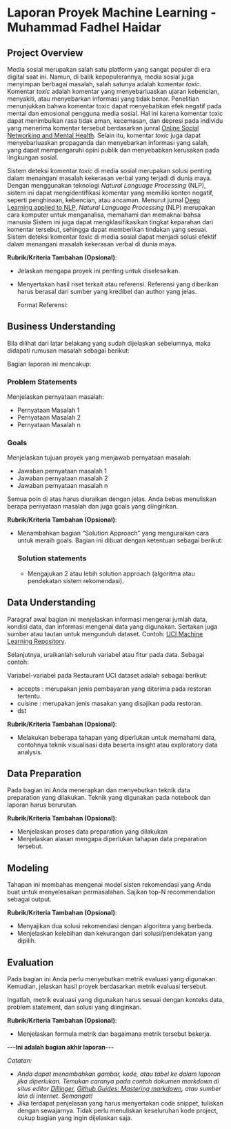 # Laporan Proyek Machine Learning - Muhammad Fadhel Haidar

## Project Overview

Media sosial merupakan salah satu platform yang sangat populer di era digital saat ini. Namun, di balik kepopulerannya, media sosial juga menyimpan berbagai masalah, salah satunya adalah komentar *toxic*. Komentar *toxic* adalah komentar yang menyebarluaskan ujaran kebencian, menyakiti, atau menyebarkan informasi yang tidak benar. Penelitian menunjukkan bahwa komentar toxic dapat menyebabkan efek negatif pada mental dan emosional pengguna media sosial. Hal ini karena komentar toxic dapat menimbulkan rasa tidak aman, kecemasan, dan depresi pada individu yang menerima komentar tersebut berdasarkan junral [Online Social Networking and Mental Health](https://www.ncbi.nlm.nih.gov/pmc/articles/PMC4183915/). Selain itu, komentar *toxic* juga dapat menyebarluaskan propaganda dan menyebarkan informasi yang salah, yang dapat mempengaruhi opini publik dan menyebabkan kerusakan pada lingkungan sosial.

Sistem deteksi komentar *toxic* di media sosial merupakan solusi penting dalam menangani masalah kekerasan verbal yang terjadi di dunia maya. Dengan menggunakan teknologi *Natural Language Processing* (NLP), sistem ini dapat mengidentifikasi komentar yang memiliki konten negatif, seperti penghinaan, kebencian, atau ancaman. Menurut jurnal [Deep Learning applied to NLP](https://arxiv.org/abs/1703.03091), *Natural Language Processing* (NLP) merupakan cara komputer untuk menganalisa, memahami dan memaknai bahsa manusia  Sistem ini juga dapat mengklasifikasikan tingkat keparahan dari komentar tersebut, sehingga dapat memberikan tindakan yang sesuai. Sistem deteksi komentar *toxic* di media sosial dapat menjadi solusi efektif dalam menangani masalah kekerasan verbal di dunia maya. 



**Rubrik/Kriteria Tambahan (Opsional)**:
- Jelaskan mengapa proyek ini penting untuk diselesaikan.
- Menyertakan hasil riset terkait atau referensi. Referensi yang diberikan harus berasal dari sumber yang kredibel dan author yang jelas.
  
  Format Referensi: 

## Business Understanding

Bila dilihat dari latar belakang yang sudah dijelaskan sebelumnya, maka didapati rumusan masalah sebagai berikut:


Bagian laporan ini mencakup:

### Problem Statements

Menjelaskan pernyataan masalah:
- Pernyataan Masalah 1
- Pernyataan Masalah 2
- Pernyataan Masalah n

### Goals

Menjelaskan tujuan proyek yang menjawab pernyataan masalah:
- Jawaban pernyataan masalah 1
- Jawaban pernyataan masalah 2
- Jawaban pernyataan masalah n

Semua poin di atas harus diuraikan dengan jelas. Anda bebas menuliskan berapa pernyataan masalah dan juga goals yang diinginkan.

**Rubrik/Kriteria Tambahan (Opsional)**:
- Menambahkan bagian “Solution Approach” yang menguraikan cara untuk meraih goals. Bagian ini dibuat dengan ketentuan sebagai berikut: 

    ### Solution statements
    - Mengajukan 2 atau lebih solution approach (algoritma atau pendekatan sistem rekomendasi).

## Data Understanding
Paragraf awal bagian ini menjelaskan informasi mengenai jumlah data, kondisi data, dan informasi mengenai data yang digunakan. Sertakan juga sumber atau tautan untuk mengunduh dataset. Contoh: [UCI Machine Learning Repository](https://archive.ics.uci.edu/ml/datasets/Restaurant+%26+consumer+data).

Selanjutnya, uraikanlah seluruh variabel atau fitur pada data. Sebagai contoh:  

Variabel-variabel pada Restaurant UCI dataset adalah sebagai berikut:
- accepts : merupakan jenis pembayaran yang diterima pada restoran tertentu.
- cuisine : merupakan jenis masakan yang disajikan pada restoran.
- dst

**Rubrik/Kriteria Tambahan (Opsional)**:
- Melakukan beberapa tahapan yang diperlukan untuk memahami data, contohnya teknik visualisasi data beserta insight atau exploratory data analysis.

## Data Preparation
Pada bagian ini Anda menerapkan dan menyebutkan teknik data preparation yang dilakukan. Teknik yang digunakan pada notebook dan laporan harus berurutan.

**Rubrik/Kriteria Tambahan (Opsional)**: 
- Menjelaskan proses data preparation yang dilakukan
- Menjelaskan alasan mengapa diperlukan tahapan data preparation tersebut.

## Modeling
Tahapan ini membahas mengenai model sisten rekomendasi yang Anda buat untuk menyelesaikan permasalahan. Sajikan top-N recommendation sebagai output.

**Rubrik/Kriteria Tambahan (Opsional)**: 
- Menyajikan dua solusi rekomendasi dengan algoritma yang berbeda.
- Menjelaskan kelebihan dan kekurangan dari solusi/pendekatan yang dipilih.

## Evaluation
Pada bagian ini Anda perlu menyebutkan metrik evaluasi yang digunakan. Kemudian, jelaskan hasil proyek berdasarkan metrik evaluasi tersebut.

Ingatlah, metrik evaluasi yang digunakan harus sesuai dengan konteks data, problem statement, dan solusi yang diinginkan.

**Rubrik/Kriteria Tambahan (Opsional)**: 
- Menjelaskan formula metrik dan bagaimana metrik tersebut bekerja.

**---Ini adalah bagian akhir laporan---**

_Catatan:_
- _Anda dapat menambahkan gambar, kode, atau tabel ke dalam laporan jika diperlukan. Temukan caranya pada contoh dokumen markdown di situs editor [Dillinger](https://dillinger.io/), [Github Guides: Mastering markdown](https://guides.github.com/features/mastering-markdown/), atau sumber lain di internet. Semangat!_
- Jika terdapat penjelasan yang harus menyertakan code snippet, tuliskan dengan sewajarnya. Tidak perlu menuliskan keseluruhan kode project, cukup bagian yang ingin dijelaskan saja.

